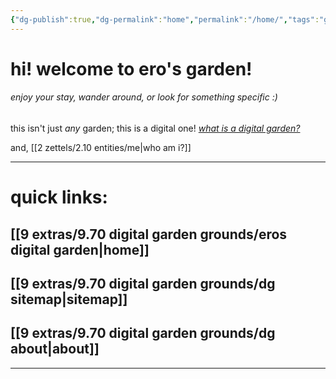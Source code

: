 ```yaml
---
{"dg-publish":true,"dg-permalink":"home","permalink":"/home/","tags":"gardenEntry","dgHomeLink":true,"dgPassFrontmatter":false}
---
```



# hi! welcome to ero's garden!
###### enjoy your stay, wander around, or look for something specific :)

this isn't just *any* garden; this is a digital one!
*[what is a digital garden?](https://maggieappleton.com/garden-history)*

and, [[2 zettels/2.10 entities/me|who am i?]]

____
# quick links:
## [[9 extras/9.70 digital garden grounds/eros digital garden|home]]
## [[9 extras/9.70 digital garden grounds/dg sitemap|sitemap]]
## [[9 extras/9.70 digital garden grounds/dg about|about]]
____
